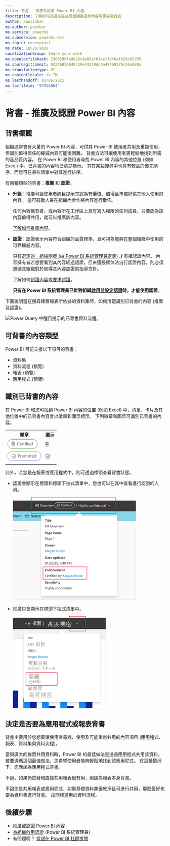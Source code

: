 ```yaml
---
title: 背書 - 推廣及認證 Power BI 內容
description: 了解如何透過推廣或認證讓高品質內容可更容易找到
author: paulinbar
ms.author: painbar
ms.service: powerbi
ms.subservice: powerbi-eim
ms.topic: conceptual
ms.date: 10/26/2020
LocalizationGroup: Share your work
ms.openlocfilehash: 2389290fedd26c9e88af614e1fbf6afb29c02d35
ms.sourcegitcommit: 932f6856849c39e34229dc9a49fb9379c56a888a
ms.translationtype: HT
ms.contentlocale: zh-TW
ms.lasthandoff: 01/06/2021
ms.locfileid: "97926804"
---
```

# <a name="endorsement---promoting-and-certifying-power-bi-content"></a>背書 - 推廣及認證 Power BI 內容

## <a name="endorsement-overview"></a>背書概觀

組織通常會有大量的 Power BI 內容，可供其 Power BI 使用者共用及重複使用，但識別值得信任的權威內容可能很困難。 背書方法可讓使用者更輕鬆地找到所需的高品質內容。 在 Power BI 和使用者尋找 Power BI 內容的其他位置 (例如 Excel) 中，已背書的內容均已清楚標示。 其在某些搜尋中也具有較高的優先順序，而您可在某些清單中對其進行排序。

有兩種類型的背書：**推廣** 和 **認證**。

* **升級**：推廣可讓使用者醒目提示其認為有價值、值得且準備好供其他人使用的內容。 這可鼓勵人員在組織內合作將內容進行散佈。

    任何內容擁有者，或內容所在工作區上具有寫入權限的任何成員，只要認為該內容值得共用，就可以推廣該內容。

    [了解如何推廣內容](service-endorse-content.md#promote-content)。

* **認證**：認證表示內容符合組織的品質標準，且可視為能夠在整個組織中使用的可靠權威內容。

    只有[選定的一組檢閱者 (由 Power BI 系統管理員定義)](../admin/service-admin-setup-certification.md) 才有權認證內容。 內容擁有者若想要看到其內容經過認證，但未獲授權無法自行認證內容，則必須遵循其組織對於取得其內容認證的指導方針。

    了解如何[認證內容](service-endorse-content.md#certify-content)或[要求認證](service-endorse-content.md#request-content-certification)。

    **只有在 Power BI 系統管理員已針對組織[啟用並設定認證](../admin/service-admin-setup-certification.md)時，才能使用認證**。

下圖說明當在搜尋建置報表所依據的資料集時，如何清楚識別已背書的內容 (推廣及認證)。

![Power Query 中醒目提示的已背書資料流程。](media/service-endorsement-overview/power-bi-content-endorsement-dataset-select.png)

## <a name="content-types-that-can-be-endorsed"></a>可背書的內容類型
Power BI 目前支援以下項目的背書：
* 資料集
* 資料流程 (預覽)
* 報表 (預覽)
* 應用程式 (預覽)

## <a name="identifying-endorsed-content"></a>識別已背書的內容

在 Power BI 和您可找到 Power BI 內容的位置 (例如 Excel) 中，清單、卡片及其他位置中的已背書內容會以徽章和圖示標示。 下列徽章和圖示可識別已背書的內容。

|徽章|圖示|
|---------|---------|
|![認證徽章的螢幕擷取畫面。](media/service-endorsement-overview/certified-badge.png)|![認證圖示的螢幕擷取畫面。](media/service-endorsement-overview/certified-icon.png)|
|![推廣徽章的螢幕擷取畫面。](media/service-endorsement-overview/promoted-badge.png)|![推廣圖示的螢幕擷取畫面。](media/service-endorsement-overview/promoted-icon.png)|
|||

此外，若您是在報表或應用程式中，則可透過標頭查看背書狀態。
* 認證會顯示在標頭和標頭下拉式清單中，您也可以在其中查看進行認證的人員。

    ![在報表標頭中顯示認證徽章的螢幕擷取畫面。](media/service-endorsement-overview/certification-report-header.png)

* 推廣只會顯示在標頭下拉式清單中。
 
    ![在報表標頭中顯示推廣徽章的螢幕擷取畫面。](media/service-endorsement-overview/promotion-report-header.png)

## <a name="deciding-whether-to-endorse-an-app-or-a-report"></a>決定是否要為應用程式或報表背書

背書主要用於您想要讓使用者尋找、使用及可能重新共用的內容項目 (應用程式、報表、資料集與資料流程)。

當與廣大的群眾共用資料時，Power BI 的最佳做法是透過應用程式共用該資料。 若要遵循這個最佳做法，您希望使用者能夠輕鬆地找到該應用程式。 在這種情況下，您應該為應用程式背書。 

不過，如果仍然發現直接共用報表很有用，則請為報表本身背書。 

不論您是共用報表或應用程式，如果基礎資料集很乾淨且可進行共用，那麼最好也要為資料集進行背書。 這同樣適用於資料流程。  

## <a name="next-steps"></a>後續步驟

* [推廣或認證 Power BI 內容](service-endorse-content.md)
* [為組織啟用認證](../admin/service-admin-setup-certification.md) (Power BI 系統管理員)
* 有問題嗎？ [嘗試在 Power BI 社群提問](https://community.powerbi.com/)